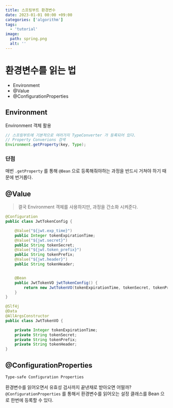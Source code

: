 ```yaml
---
title: 스프링부트 환경변수
date: 2023-01-01 00:00 +09:00
categories: ['algorithm']
tags:
  - 'tutorial'
image:
  path: spring.png
  alt: ''
---
```


<!-- @format -->

# 환경변수를 읽는 법

- Environment
- @Value
- @ConfigurationProperties

## Environment

Environment 객체 활용

```java
// 스프링부트에 기본적으로 여러가지 TypeConverter 가 등록되어 있다.
// Property Converions 검색
Environment.getProperty(key, Type);
```

### 단점

매번 `.getProperty` 를 통해 `@Bean` 으로 등록해줘야하는 과정을 반드시 거쳐야 하기 때문에 번거롭다.

## @Value

> 결국 Environment 객체를 사용하지만, 과정을 간소화 시켜준다.

```java
@Configuration
public class JwtTokenConfig {

    @Value("${jwt.exp_time}")
    public Integer tokenExpirationTime;
    @Value("${jwt.secret}")
    public String tokenSecret;
    @Value("${jwt.token_prefix}")
    public String tokenPrefix;
    @Value("${jwt.header}")
    public String tokenHeader;


    @Bean
    public JwtTokenVO jwtTokenConfig() {
        return new JwtTokenVO(tokenExpirationTime, tokenSecret, tokenPrefix, tokenHeader);
    }
}

```

```java
@Slf4j
@Data
@AllArgsConstructor
public class JwtTokenVO {

    private Integer tokenExpirationTime;
    private String tokenSecret;
    private String tokenPrefix;
    private String tokenHeader;
}

```

## @ConfigurationProperties

`Type-safe Configuration Properties`

환경변수를 읽어오면서 유효성 검사까지 끝낸채로 받아오면 어떨까? `@ConfigurationProperties` 를 통해서 환경변수를 읽어오는 설정 클래스를 Bean 으로 한번에 등록할 수 있다.
